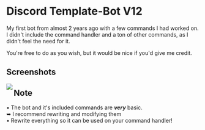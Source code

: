 # Discord Template-Bot V12
My first bot from almost 2 years ago with a few commands I had worked on.
I didn't include the command handler and a ton of other commands, as I didn't feel the need for it.

You're free to do as you wish, but it would be nice if you'd give me credit.

## Screenshots
<p>
<img src=
"https://media.discordapp.net/attachments/443373834335158272/1010308408743833650/unknown_2022.08.19-23.54_2.png" 
align="left"> 
</p>

## Note
• The bot and it's included commands are **___very___** basic.  
➥ I recommend rewriting and modifying them  
• Rewrite everything so it can be used on your command handler!
